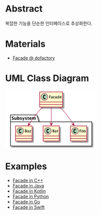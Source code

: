 # Abstract

복잡한 기능을 단순한 인터페이스로 추상화한다.

# Materials

* [Facade @ dofactory](https://www.dofactory.com/net/facade-design-pattern)

# UML Class Diagram

![](facade.png)

# Examples

* [Facade in C++](/cpp/cpp_gof_designpattern.md#facade)
* [Facade in Java](/java/java_gof_designpattern.md#facade)
* [Facade in Kotlin](/kotlin/kotlin_gof_design_pattern.md#facade)
* [Facade in Python](/python/python_gof_designpattern.md#facade)
* [Facade in Go](/go/go_gof_design_pattern.md#facade)
* [Facade in Swift](/swift/swift_gof_designpattern.md#facade)
